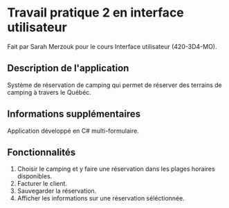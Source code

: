 # Travail pratique 2 en interface utilisateur
Fait par Sarah Merzouk pour le cours Interface utilisateur (420-3D4-MO).

## Description de l'application
Système de réservation de camping qui permet de réserver des terrains de camping à travers le Québéc.

## Informations supplémentaires
Application développé en C# multi-formulaire.

## Fonctionnalités
1. Choisir le camping et y faire une réservation dans les plages horaires disponibles.
2. Facturer le client.
3. Sauvegarder la réservation.
4. Afficher les informations sur une réservation séléctionnée.
   
